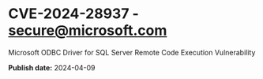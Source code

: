 # CVE-2024-28937 - secure@microsoft.com

Microsoft ODBC Driver for SQL Server Remote Code Execution Vulnerability

**Publish date:** 2024-04-09
